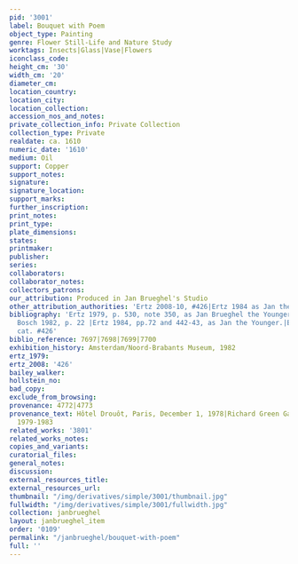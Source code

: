 ```yaml
---
pid: '3001'
label: Bouquet with Poem
object_type: Painting
genre: Flower Still-Life and Nature Study
worktags: Insects|Glass|Vase|Flowers
iconclass_code:
height_cm: '30'
width_cm: '20'
diameter_cm:
location_country:
location_city:
location_collection:
accession_nos_and_notes:
private_collection_info: Private Collection
collection_type: Private
realdate: ca. 1610
numeric_date: '1610'
medium: Oil
support: Copper
support_notes:
signature:
signature_location:
support_marks:
further_inscription:
print_notes:
print_type:
plate_dimensions:
states:
printmaker:
publisher:
series:
collaborators:
collaborator_notes:
collectors_patrons:
our_attribution: Produced in Jan Brueghel's Studio
other_attribution_authorities: 'Ertz 2008-10, #426|Ertz 1984 as Jan the Younger'
bibliography: 'Ertz 1979, p. 530, note 350, as Jan Brueghel the Younger|Segal in Amsterdam/Den
  Bosch 1982, p. 22 |Ertz 1984, pp.72 and 442-43, as Jan the Younger.|Ertz 2008-10,
  cat. #426'
biblio_reference: 7697|7698|7699|7700
exhibition_history: Amsterdam/Noord-Brabants Museum, 1982
ertz_1979:
ertz_2008: '426'
bailey_walker:
hollstein_no:
bad_copy:
exclude_from_browsing:
provenance: 4772|4773
provenance_text: Hôtel Drouôt, Paris, December 1, 1978|Richard Green Gallery, London,
  1979-1983
related_works: '3801'
related_works_notes:
copies_and_variants:
curatorial_files:
general_notes:
discussion:
external_resources_title:
external_resources_url:
thumbnail: "/img/derivatives/simple/3001/thumbnail.jpg"
fullwidth: "/img/derivatives/simple/3001/fullwidth.jpg"
collection: janbrueghel
layout: janbrueghel_item
order: '0109'
permalink: "/janbrueghel/bouquet-with-poem"
full: ''
---
```

